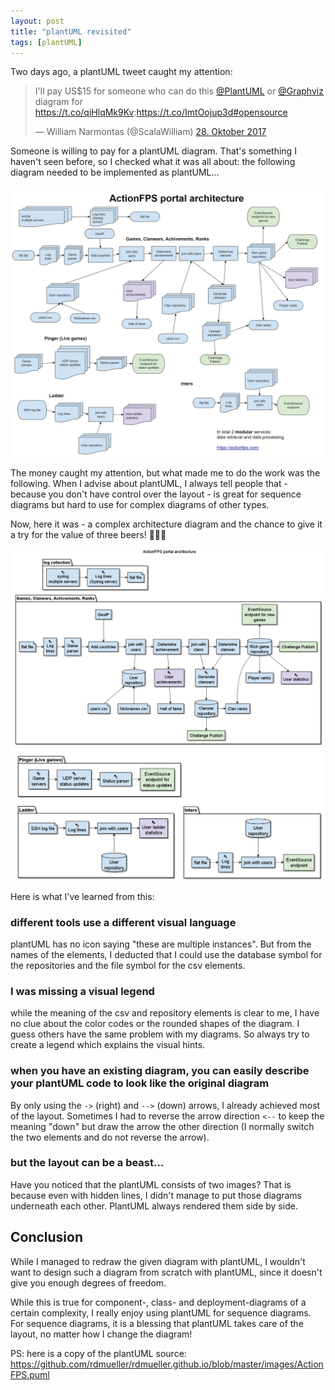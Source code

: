 ```yaml
---
layout: post
title: "plantUML revisited"
tags: [plantUML]
---
```


Two days ago, a plantUML tweet caught my attention:

<blockquote class="twitter-tweet" data-lang="de"><p lang="en" dir="ltr">I&#39;ll pay US$15 for someone who can do this <a href="https://twitter.com/PlantUML?ref_src=twsrc%5Etfw">@PlantUML</a> or <a href="https://twitter.com/Graphviz?ref_src=twsrc%5Etfw">@Graphviz</a> diagram for <a href="https://t.co/qiHlqMk9Kv">https://t.co/qiHlqMk9Kv</a>:<a href="https://t.co/ImtOojup3d">https://t.co/ImtOojup3d</a><a href="https://twitter.com/hashtag/opensource?src=hash&amp;ref_src=twsrc%5Etfw">#opensource</a></p>&mdash; William Narmontas (@ScalaWilliam) <a href="https://twitter.com/ScalaWilliam/status/924250414698053632?ref_src=twsrc%5Etfw">28. Oktober 2017</a></blockquote>
<script async src="https://platform.twitter.com/widgets.js" charset="utf-8"></script>

Someone is willing to pay for a plantUML diagram. 
That's something I haven't seen before, so I checked what it was all about: 
the following diagram needed to be implemented as plantUML...

<div style="text-align: center;">
<img src="../images/ActionFPS-architecture.png" style="max-width:100%;" />
</div>

The money caught my attention, but what made me to do the work was the following.
When I advise about plantUML, I always tell people that - because you don't have control over the layout - is great for sequence diagrams but hard to use for complex diagrams of other types.

Now, here it was - a complex architecture diagram and the chance to give it a try for the value of three beers! 🍺🍺🍺

<div style="text-align: center;">
<img src="../images/ActionFPS.png" style="max-width:100%;" /><br />
<img src="../images/ActionFPS2.png" style="max-width:100%;" />
</div>

Here is what I've learned from this:

### different tools use a different visual language
plantUML has no icon saying "these are multiple instances".
But from the names of the elements, I deducted that I could use the database symbol for the repositories and the file symbol for the csv elements.

### I was missing a visual legend
while the meaning of the csv and repository elements is clear to me, I have no clue about the color codes or the rounded shapes of the diagram.
I guess others have the same problem with my diagrams.
So always try to create a legend which explains the visual hints.

### when you have an existing diagram, you can easily describe your plantUML code to look like the original diagram
By only using the `->` (right) and `-->` (down) arrows, I already achieved most of the layout.
Sometimes I had to reverse the arrow direction `<--` to keep the meaning "down" but draw the arrow the other direction (I normally switch the two elements and do not reverse the arrow).

### but the layout can be a beast... 
Have you noticed that the plantUML consists of two images? That is because even with hidden lines, I didn't manage to put those diagrams underneath each other. PlantUML always rendered them side by side.

## Conclusion
While I managed to redraw the given diagram with plantUML, I wouldn't want to design such a diagram from scratch with plantUML, since it doesn't give you enough degrees of freedom.

While this is true for component-, class- and deployment-diagrams of a certain complexity, I really enjoy using plantUML for sequence diagrams. For sequence diagrams, it is a blessing that plantUML takes care of the layout, no matter how I change the diagram!


PS: here is a copy of the plantUML source: https://github.com/rdmueller/rdmueller.github.io/blob/master/images/ActionFPS.puml 
